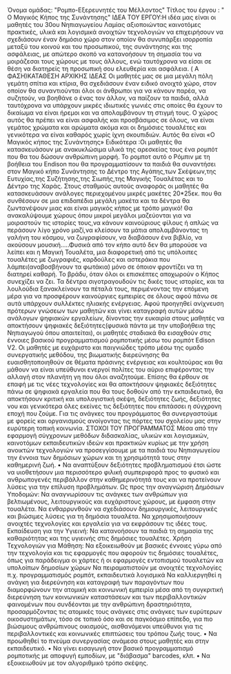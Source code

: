 Όνομα ομάδας:  "Ρομπο-Εξερευνητές του Μέλλοντος"
Τίτλος του έργου :  " Ο Μαγικός Κήπος της Συνάντησης"
ΙΔΕΑ ΤΟΥ ΕΡΓΟΥ:Η ιδέα μας  είναι οι μαθητές του 30ου Νηπιαγωγείου Λαμίας αξιοποιώντας  καινοτόμες πρακτικές, υλικά και λογισμικά ανοιχτών τεχνολογιών να
επιχειρήσουν να σχεδιάσουν έναν δημόσιο χώρο στον οποίον θα συνυπάρξει ισορροπία μεταξύ του κοινού και του προσωπικού, της συνάντησης και της ασφάλειας, με απώτερο σκοπό να κατανοήσουν τη σημασία του να μοιράζεσαι τους χώρους με τους άλλους, ενώ ταυτόχρονα να είσαι σε θέση να διατηρείς τη προσωπική σου ελευθερία και ασφάλεια.
( Α ΦΑΣΗ)ΚΑΤΑΘΕΣΗ ΑΡΧΙΚΗΣ ΙΔΕΑΣ
 Οι μαθητές μας σε μια μεγάλη πόλη γεμάτη σπίτια και κτίρια, θα σχεδιάσουν έναν ειδικό ανοιχτό χώρο, στον οποίον θα συναντιούνται όλοι οι άνθρωποι για να κάνουν παρέα, να συζητούν, να βοηθάνε ο ένας τον άλλον, να παίζουν τα παιδιά, αλλά ταυτόχρονα να υπάρχουν μικρές ιδιωτικές γωνιές στις οποίες θα έχουν το δικαίωμα να είναι ήρεμοι και να απολαμβάνουν τη στιγμή τους. Ο χώρος αυτός θα πρέπει να είναι ασφαλής και προσβάσιμος σε όλους, να είναι γεμάτος χρώματα και αρώματα ακόμα και οι δημόσιες τουαλέτες και γενικότερα να είναι καθαρός χωρίς ίχνη σκουπιδιών. Αυτός θα είναι «Ο Μαγικός κήπος της Συνάντησης»
Ειδικότερα :Οι μαθητές θα κατασκευάσουν με ανακυκλώσιμα υλικά της αρεσκείας τους ένα ρομπότ που θα του δώσουν ανθρώπινη μορφή. Το ρομποτ αυτό ο Ρόμπιν με τη βοήθεια του Endison που θα προγραμματίσουν τα παιδιά  θα συναντήσει  στον Μαγικό κήπο Συνάντησης  το Δέντρο της Αγάπης,των Σκέψεων,της Ευτυχίας,της Συζήτησης,της Σιωπής,της Μαγικής Τουαλέτας και το Δέντρο της Χαράς. Στους σταθμούς αυτούς αναφοράς οι μαθητές θα κατασκευάσουν ανάλογες περιεχομένου μικρές μακέτες 20*25εκ. που θα συνθέσουν σε μια επιδαπέδια μεγάλη μακέτα και τα δέντρα θα ζωντανέψουν μιας και είναι μαγικός κήπος με τρόπο μαγικό! Θα ανακαλύψουμε χώρους όπου μικροί μεγάλοι μαζεύονται για να μοιραστούν τις ιστορίες τους,να κάνουν καινούριους φίλους ή απλώς να περάσουν λίγο χρόνο μαζί,να κλείσουν τα μάτια απολαμβάνοντας τη γαλήνη του κόσμου, να ζωγραφίσουν, να διαβάσουν ένα βιβλίο, να ακούσουν μουσική…..Φυσικά από τον κήπο αυτό δεν θα μπορούσε να λείπει και η Μαγική Τουαλέτα, μια διαφορετική από τις υπόλοιπες τουαλέτες με ζωγραφιές, καρδούλες και αστεράκια που λάμπει(αναβοσβήνουν τα φωτάκια) μόνο σε όποιον φροντίζει να τη διατηρεί καθαρή.
Το βράδυ, όταν όλοι οι επισκέπτες αποχωρούν ο Κήπος συνεχίζει να ζει. Τα δέντρα σιγοτραγουδούν τις δικές τους ιστορίες, και τα λουλούδια ξανακλείνουν τα πέταλά τους, περιμένοντας την επόμενη μέρα για να προσφέρουν καινούργιες εμπειρίες σε όλους αφού πάνω σε αυτά υπάρχουν συλλέκτες ηλιακής ενέργειας.
Αφού προηγηθεί ανίχνευση πρότερων γνώσεων των μαθητών και γίνει καταγραφή αυτών μέσω ανάλογων ψηφιακών εργαλείων, δίνοντας την ευκαιρία στους μαθητές να αποκτήσουν ψηφιακές δεξιότητες(φυσικά πάντα με την υποβοήθεια της Νηπιαγωγού όπου απαιτείται), οι μαθητές σταδιακά θα εισαχθούν  στις έννοιες βασικού προγραμματισμού ρομποτικής μέσω του ρομπότ Edison V2.
Οι μαθητές με ευχάριστο και παιγνιώδες τρόπο μέσω της ομαδο συνεργατικής μεθόδου, της βιωματικής διερεύνησης θα ευαισθητοποιηθούν σε θέματα πράσινης ενέργειας και κουλτούρας και θα μάθουν να είναι υπεύθυνοι ενεργοί πολίτες του αύριο επιφέροντας την αλλαγή στον πλανήτη γη που όλοι αναζητούμε. Επίσης θα έρθουν σε επαφή με  τις νέες τεχνολογίες και θα αποκτήσουν ψηφιακές δεξιότητες πάνω σε ψηφιακά εργαλεία που θα τους δοθούν από την εκπαιδευτικό, θα αποκτήσουν κριτική και υπολογιστική σκέψη, δεξιότητες ζωής, δεξιότητες νου και γενικότερα όλες εκείνες τις δεξιότητες που επιτάσσει η σύγχρονη εποχή που ζούμε. 
Για τις ανάγκες του προγράμματος θα συνεργαστούμε με φορείς και οργανισμούς ανοίγοντας τις πόρτες του σχολείου μας στην ευρύτερη τοπική κοινωνία.
ΣΤΟΧΟΙ ΤΟΥ ΠΡΟΓΡΑΜΜΑΤΟΣ
  Μέσα από την εφαρμογή σύγχρονων μεθόδων διδασκαλίας, υλικών και λογισμικών, καινοτόμων εκπαιδευτικών ιδεών και πρακτικών κυρίως με την χρήση ανοικτών τεχνολογιών να προσεγγίσουμε με τα παιδιά του Νηπιαγωγείου την έννοια των δημόσιων χώρων και τη χρησιμότητά τους στην καθημερινή ζωή.
•	Να αναπτύξουν δεξιότητες προβληματισμού έτσι ώστε να υιοθετήσουν μια περισσότερο φιλική συμπεριφορά προς το φυσικό και ανθρωπογενές περιβάλλον στην καθημερινότητά τους και να προτείνουν λύσεις για την επίλυση προβλημάτων.
Ως προς την αναγνώριση Δημόσιων Υποδομών: 
Να αναγνωρίσουν τις ανάγκες των ανθρώπων για βελτιωμένους, λειτουργικούς και ευχάριστους χώρους, με έμφαση στην τουαλέτα.
Να ενθαρρυνθούν να σχεδιάσουν δημιουργικές, λειτουργικές και βιώσιμες λύσεις για τη δημόσια τουαλέτα.
Να χρησιμοποιήσουν ανοιχτές τεχνολογίες και εργαλεία για να εκφράσουν τις ιδέες τους.
Εκπαίδευση για την Υγιεινή: Να κατανοήσουν τα παιδιά τη σημασία της καθαριότητας και της υγιεινής στις δημόσιες τουαλέτες.
Χρήση Τεχνολογιών για Μάθηση: Να εξοικειωθούν με βασικές έννοιες γύρω από την τεχνολογία και τις εφαρμογές που αφορούν τις δημόσιες τουαλέτες, όπως για παράδειγμα οι χάρτες ή οι εφαρμογές εντοπισμού τουαλετών κα υπολοίπων δημοσίων χώρων 
Να πειραματιστούν με ανοιχτές τεχνολογίες π.χ. προγραμματισμός ρομπότ, εκπαιδευτικά λογισμικά
Να καλλιεργηθεί η ανάγκη για διερεύνηση και καταγραφή των παραγόντων που διαμορφώνουν την ατομική και κοινωνική εμπειρία μέσα από τη συγκριτική διερεύνηση των κοινωνικών καταστάσεων και των περιβαλλοντικών φαινομένων που συνδέονται με την ανθρώπινη δραστηριότητα, προσαρμόζοντας τις ατομικές τους ανάγκες στις ανάγκες των ευρύτερων οικοσυστημάτων, τόσο σε τοπικό όσο και σε παγκόσμιο επίπεδο, για πιο βιώσιμους ανθρώπινους οικισμούς, αισθανόμενοι υπεύθυνοι για τις περιβαλλοντικές και κοινωνικές επιπτώσεις του τρόπου ζωής τους.
•	Να προωθηθεί το πνεύμα συνεργασίας ανάμεσα στους μαθητές και στην εκπαιδευτικό.
•	Να γίνει εισαγωγή στον βασικό προγραμματισμό ρομποτικής με αποφυγή εμποδίων, με "διάβασμα" barcodes, κλπ.
•	Να εξοικειωθούν με τον αλγοριθμικό τρόπο σκέψης.
